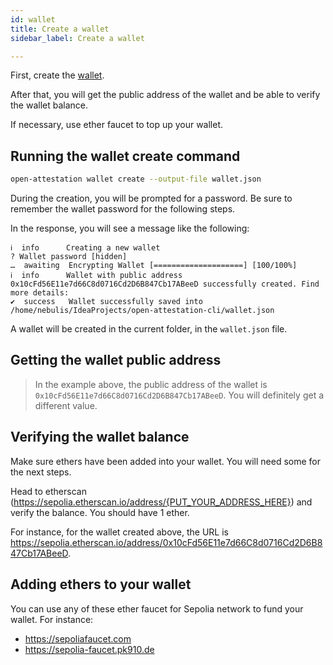 ```yaml
---
id: wallet
title: Create a wallet
sidebar_label: Create a wallet

---
```


First, create the [wallet](https://ethereum.org/wallets).

After that, you will get the public address of the wallet and be able to verify the wallet balance.

If necessary, use ether faucet to top up your wallet.

## Running the wallet create command

```bash
open-attestation wallet create --output-file wallet.json
```

During the creation, you will be prompted for a password. Be sure to remember the wallet password for the following steps.

In the response, you will see a message like the following:

```text
ℹ  info      Creating a new wallet
? Wallet password [hidden]
…  awaiting  Encrypting Wallet [====================] [100/100%]
ℹ  info      Wallet with public address 0x10cFd56E11e7d66C8d0716Cd2D6B847Cb17ABeeD successfully created. Find more details:
✔  success   Wallet successfully saved into /home/nebulis/IdeaProjects/open-attestation-cli/wallet.json
```

A wallet will be created in the current folder, in the `wallet.json` file.

## Getting the wallet public address

> In the example above, the public address of the wallet is `0x10cFd56E11e7d66C8d0716Cd2D6B847Cb17ABeeD`. You will definitely get a different value.

## Verifying the wallet balance

Make sure ethers have been added into your wallet. You will need some for the next steps.

Head to etherscan (https://sepolia.etherscan.io/address/{PUT_YOUR_ADDRESS_HERE}) and verify the balance. You should have 1 ether.

For instance, for the wallet created above, the URL is https://sepolia.etherscan.io/address/0x10cFd56E11e7d66C8d0716Cd2D6B847Cb17ABeeD.

## Adding ethers to your wallet

You can use any of these ether faucet for Sepolia network to fund your wallet. For instance:

- https://sepoliafaucet.com
- https://sepolia-faucet.pk910.de
